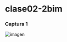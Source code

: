# clase02-2bim

### Captura 1
![imagen](https://github.com/user-attachments/assets/b5077978-f534-4b8d-a17c-0452fedae748)

